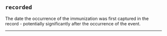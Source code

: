 ## `recorded`

The date the occurrence of the immunization was first captured in the record - potentially significantly after the occurrence of the event.

---